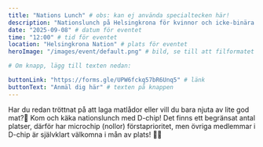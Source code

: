 ```yaml
---
title: "Nations Lunch" # obs: kan ej använda specialtecken här!
description: "Nationslunch på Helsingkrona för kvinnor och icke-binära 2025 på D-sektionen" # jag tror inte denna syns någonstans...?
date: "2025-09-08" # datum för eventet
time: "12:00" # tid för eventet
location: "Helsingkrona Nation" # plats för eventet
heroImage: "/images/event/default.png" # bild, se till att filformatet blir rätt!

# Om knapp, lägg till texten nedan:

buttonLink: "https://forms.gle/UPW6fckq57bR6Unq5" # länk
buttonText: "Anmäl dig här" # texten på knappen
---
```


Har du redan tröttnat på att laga matlådor eller vill du bara njuta av lite god mat?🍴 Kom och käka nationslunch med D-chip! Det finns ett begränsat antal platser, därför har microchip (nollor) förstaprioritet, men övriga medlemmar i D-chip är självklart välkomna i mån av plats! 🥰💞
